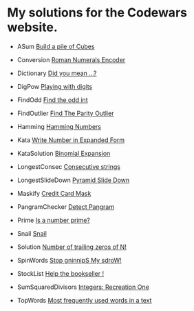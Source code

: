 # My solutions for the Codewars website.
- ASum [Build a pile of Cubes](https://www.codewars.com/kata/5592e3bd57b64d00f3000047)

- Conversion [Roman Numerals Encoder](https://www.codewars.com/kata/51b62bf6a9c58071c600001b)

- Dictionary [Did you mean ...?](https://www.codewars.com/kata/5259510fc76e59579e0009d4)

- DigPow [Playing with digits](https://www.codewars.com/kata/5552101f47fc5178b1000050)

- FindOdd [Find the odd int](https://www.codewars.com/kata/54da5a58ea159efa38000836/)

- FindOutlier [Find The Parity Outlier](https://www.codewars.com/kata/5526fc09a1bbd946250002dc)

- Hamming [Hamming Numbers](https://www.codewars.com/kata/526d84b98f428f14a60008da)

- Kata [Write Number in Expanded Form](https://www.codewars.com/kata/5842df8ccbd22792a4000245)

- KataSolution [Binomial Expansion](https://www.codewars.com/kata/540d0fdd3b6532e5c3000b5b)

- LongestConsec [Consecutive strings](https://www.codewars.com/kata/56a5d994ac971f1ac500003e)

- LongestSlideDown [Pyramid Slide Down](https://www.codewars.com/kata/551f23362ff852e2ab000037)

- Maskify [Credit Card Mask](https://www.codewars.com/kata/5412509bd436bd33920011bc)

- PangramChecker [Detect Pangram](https://www.codewars.com/kata/545cedaa9943f7fe7b000048)

- Prime [Is a number prime?](https://www.codewars.com/kata/5262119038c0985a5b00029f)

- Snail [Snail](https://www.codewars.com/kata/521c2db8ddc89b9b7a0000c1)

- Solution [Number of trailing zeros of N!](https://www.codewars.com/kata/52f787eb172a8b4ae1000a34)

- SpinWords [Stop gninnipS My sdroW!](https://www.codewars.com/kata/5264d2b162488dc400000001)

- StockList [Help the bookseller !](https://www.codewars.com/kata/54dc6f5a224c26032800005c)

- SumSquaredDivisors [Integers: Recreation One](https://www.codewars.com/kata/55aa075506463dac6600010d)

- TopWords [Most frequently used words in a text](https://www.codewars.com/kata/51e056fe544cf36c410000fb)
